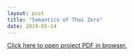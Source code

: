 ```yaml
---
layout: post
title: "Semantics of Thai Zero"
date: 2019-05-14
---
```


<a href="isaacsarver.github.io/_posts/The_Ontology_of_Empty_Pluralities_and_the_Heterogeneity_of_Pluralized_Predicates_in_Thai.pdf
" target="_blank">Click here to open project PDF in browser.</a>

